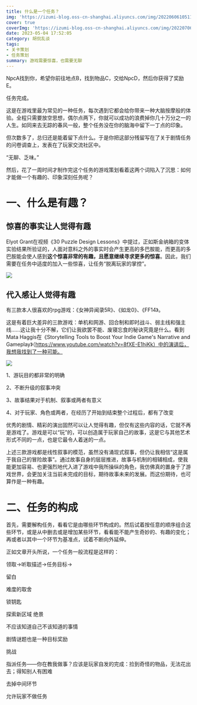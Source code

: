 ```yaml
---
title: 什么是一个任务？
img: 'https://izumi-blog.oss-cn-shanghai.aliyuncs.com/img/20220606105112.png'
cover: true
coverImg: 'https://izumi-blog.oss-cn-shanghai.aliyuncs.com/img/20220706235841.png'
date: 2023-05-04 17:52:05
category: 胡侃乱谈
tags: 
- 关卡策划
- 任务策划
summary: 游戏需要惊喜，也需要无聊
---
```

<!--more-->

NpcA找到你，希望你前往地点B，找到物品C，交给NpcD，然后你获得了奖励E。

任务完成。

这是在游戏里最为常见的一种任务，每次遇到它都会给你带来一种大脑按摩般的体验。全程只需要放空思想，偶尔点两下，你就可以成功的浪费掉你几十万分之一的人生。如同来去无踪的春风一般，整个任务没在你的脑海中留下一丁点的印象。

但次数多了，总归还是能着留下点什么。于是你把这部分残留写在了关于剧情任务的问卷调查上，发表在了玩家交流社区中。

“无聊、乏味。”

然后，花了一周时间才制作完这个任务的游戏策划看着这两个词陷入了沉思：如何才能做一个有趣的、印象深刻任务呢？

# 一、什么是有趣？

## 惊喜的事实让人觉得有趣

Elyot Grant在视频《30 Puzzle Design Lessons》中提过，正如斯金纳箱的变体实验结果所验证的，人面对意料之外的事实时会产生更高的多巴胺能，而更高的多巴胺能会使人感到**这个惊喜非常的有趣，且愿意继续寻求更多的惊喜**。因此，我们需要在任务中适度的加入一些惊喜，让任务“脱离玩家的掌控”。

![](https://izumi-blog.oss-cn-shanghai.aliyuncs.com/img/20230507012048.png)

## 代入感让人觉得有趣

有三款本人很喜欢的rpg游戏：《女神异闻录5R》、《如龙0》、《FF14》。

这是有着巨大差异的三款游戏：单机和网游、回合制和即时战斗、弱主线和强主线……这让我十分不解，它们让我欲罢不能、废寝忘食的秘诀究竟是什么。看到Mata Haggis在《Storytelling Tools to Boost Your Indie Game's Narrative and Gameplay》（https://www.youtube.com/watch?v=8fXE-E1hjKk）中的演讲后，我想我找到了一种可能。

![](https://izumi-blog.oss-cn-shanghai.aliyuncs.com/img/20230507020925.png)

1、游玩目的都非常的明确

2、不断升级的叙事冲突

3、故事结果对于机制、叙事或两者有意义

4、对于玩家、角色或两者，在经历了开始到结束整个过程后，都有了改变

优秀的剧情、精彩的演出固然可以让人觉得有趣，但仅有这些内容的话，它就不再是游戏了。游戏是可以“玩”的，可以创造属于玩家自己的故事，这是它与其他艺术形式不同的一点，也是它最令人着迷的一点。

上述三款游戏都是线性叙事的模范，虽然没有涌现式叙事，但仍让我相信“这是属于我自己的冒险故事”。通过故事自身的层层推进，故事与机制的相辅相成，使我能更加容易、也更强烈地代入进了游戏中我所操纵的角色，我仿佛真的置身于了游戏世界，会更加关注当前未完成的目标，期待故事未来的发展。而这份期待，也可算作是一种有趣。

# 二、任务的构成

首先，需要解构任务，看看它是由哪些环节构成的。然后试着按任意的顺序组合这些环节，或是从中删去或是增加某些环节，看看能不能产生奇妙的、有趣的变化；再或者以其中一个环节为基准点，试着不断向外延伸。

正如文章开头所说，一个任务一般流程是这样的：

领取→听取描述→任务目标→

留白

难度的取舍

锁钥匙

探索新区域 绝景

不应该知道自己不该知道的事情

剧情谜题也是一种目标奖励

挑战

指派任务——你在教我做事？应该是玩家自发的完成：捡到奇怪的物品，无法花出去；得知别人有困难

去掉中间环节

允许玩家不做任务
